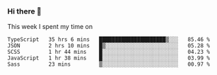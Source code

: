 ### Hi there 👋

<!--
**qiruohan/qiruohan** is a ✨ _special_ ✨ repository because its `README.md` (this file) appears on your GitHub profile.

Here are some ideas to get you started:

- 🔭 I’m currently working on ...
- 🌱 I’m currently learning ...
- 👯 I’m looking to collaborate on ...
- 🤔 I’m looking for help with ...
- 💬 Ask me about ...
- 📫 How to reach me: ...
- 😄 Pronouns: ...
- ⚡ Fun fact: ...
-->

This week I spent my time on 
<!--START_SECTION:waka-->
```text
TypeScript   35 hrs 6 mins   █████████████████████▒░░░   85.46 % 
JSON         2 hrs 10 mins   █▒░░░░░░░░░░░░░░░░░░░░░░░   05.28 % 
SCSS         1 hr 44 mins    █░░░░░░░░░░░░░░░░░░░░░░░░   04.23 % 
JavaScript   1 hr 38 mins    █░░░░░░░░░░░░░░░░░░░░░░░░   03.99 % 
Sass         23 mins         ▒░░░░░░░░░░░░░░░░░░░░░░░░   00.97 % 
```
<!--END_SECTION:waka-->
